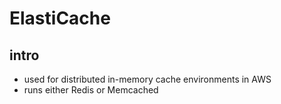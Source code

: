 # ElastiCache

## intro

- used for distributed in-memory cache environments in AWS
- runs either Redis or Memcached
